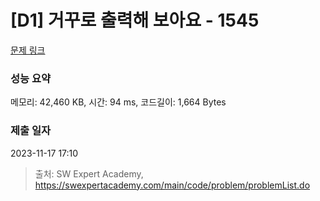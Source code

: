 # [D1] 거꾸로 출력해 보아요 - 1545 

[문제 링크](https://swexpertacademy.com/main/code/problem/problemDetail.do?contestProbId=AV2gbY0qAAQBBAS0) 

### 성능 요약

메모리: 42,460 KB, 시간: 94 ms, 코드길이: 1,664 Bytes

### 제출 일자

2023-11-17 17:10



> 출처: SW Expert Academy, https://swexpertacademy.com/main/code/problem/problemList.do